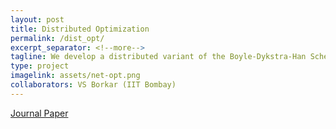 ```yaml
---
layout: post
title: Distributed Optimization
permalink: /dist_opt/
excerpt_separator: <!--more-->
tagline: We develop a distributed variant of the Boyle-Dykstra-Han Scheme to find the projection of a point on the intersection of several convex sets where each agent can compute projections only its associated convex set.
type: project
imagelink: assets/net-opt.png
collaborators: VS Borkar (IIT Bombay)
---
```


<a href="https://epubs.siam.org/doi/pdf/10.1137/15M1034830?casa_token=sCVFAr_akXsAAAAA:61_XFInxLp7UNtR9GY3R2fNmvGAVtOJ7yyjUdMUanU30BC_Z3Iak1w2nUESRzHHvc60fPZdiWXM">Journal Paper</a>
